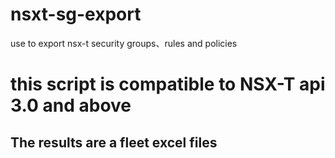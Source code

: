 # nsxt-sg-export
use to export nsx-t security groups、rules and policies
# this script is compatible to NSX-T api 3.0 and above
## The results are a fleet excel files
